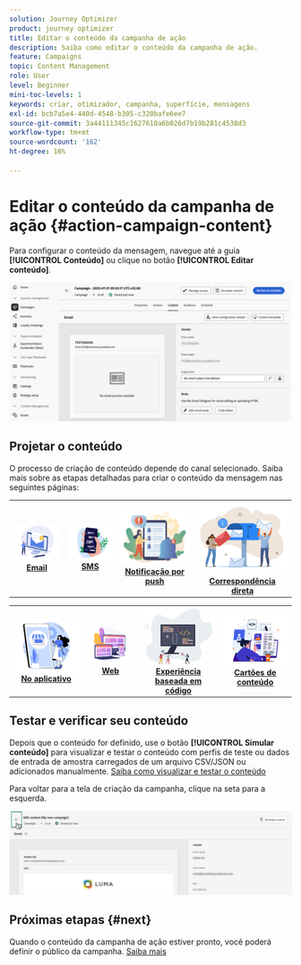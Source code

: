 ```yaml
---
solution: Journey Optimizer
product: journey optimizer
title: Editar o conteúdo da campanha de ação
description: Saiba como editar o conteúdo da campanha de ação.
feature: Campaigns
topic: Content Management
role: User
level: Beginner
mini-toc-levels: 1
keywords: criar, otimizador, campanha, superfície, mensagens
exl-id: bcb7a5e4-440d-4548-b305-c320bafe6ee7
source-git-commit: 3a44111345c1627610a6b026d7b19b281c4538d3
workflow-type: tm+mt
source-wordcount: '162'
ht-degree: 16%

---
```


# Editar o conteúdo da campanha de ação {#action-campaign-content}

Para configurar o conteúdo da mensagem, navegue até a guia **[!UICONTROL Conteúdo]** ou clique no botão **[!UICONTROL Editar conteúdo]**.

![](assets/campaign-content.png)

## Projetar o conteúdo

O processo de criação de conteúdo depende do canal selecionado. Saiba mais sobre as etapas detalhadas para criar o conteúdo da mensagem nas seguintes páginas:

<table style="table-layout:fixed"><tr style="border: 0;">
<td><a href="../email/create-email.md"><img alt="email" src="../channels/assets/do-not-localize/email.png"></a>
<div align="center"><a href="../email/create-email.md"><strong>Email</strong></a></div></td>
<td><a href="../sms/create-sms.md"><img alt="SMS" src="../channels/assets/do-not-localize/sms.png"></a>
<div align="center"><a href="../sms/create-sms.md"><strong>SMS</strong></a></div></td>
<td><a href="../push/create-push.md"><img alt="push" src="../channels/assets/do-not-localize/push.png"></a>
<div align="center"><a href="../push/create-push.md"><strong>Notificação por push</strong></a></div></td>
<td><a href="../direct-mail/create-direct-mail.md"><img alt="Correspondência direta" src="../channels/assets/do-not-localize/direct-mail.jpg"></a>
<div align="center"><a href="../direct-mail/create-direct-mail.md"><strong>Correspondência direta</strong></a></div></td>
</tr></table>

<table style="table-layout:fixed"><tr style="border: 0;">
<td><a href="../in-app/create-in-app.md"><img alt="No aplicativo" src="../channels/assets/do-not-localize/inapp.jpg"></a>
<div align="center"><a href="../in-app/create-in-app.md"><strong>No aplicativo</strong></a></div></td>
<td><a href="../web/create-web.md"><img alt="Web" src="../channels/assets/do-not-localize/web.jpg"></a>
<div align="center"><a href="../web/create-web.md"><strong>Web</strong></a></div></td>
<td><a href="../code-based/create-code-based.md"><img alt="Experiência baseada em código" src="../channels/assets/do-not-localize/code.png"></a>
<div align="center"><a href="../code-based/create-code-based.md"><strong>Experiência baseada em código</strong></a></div></td>
<td><a href="../content-card/create-content-card.md"><img alt="Cartões de conteúdo" src="../channels/assets/do-not-localize/cards.png"></a>
<div align="center"><a href="../content-card/create-content-card.md"><strong>Cartões de conteúdo</strong></a></div></td>
</tr></table>

## Testar e verificar seu conteúdo

Depois que o conteúdo for definido, use o botão **[!UICONTROL Simular conteúdo]** para visualizar e testar o conteúdo com perfis de teste ou dados de entrada de amostra carregados de um arquivo CSV/JSON ou adicionados manualmente. [Saiba como visualizar e testar o conteúdo](../content-management/preview-test.md)

Para voltar para a tela de criação da campanha, clique na seta para a esquerda.

![](assets/create-campaign-design.png)

## Próximas etapas {#next}

Quando o conteúdo da campanha de ação estiver pronto, você poderá definir o público da campanha. [Saiba mais](campaign-audience.md)
